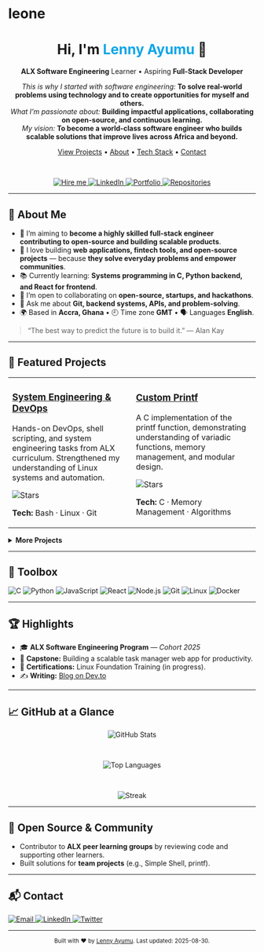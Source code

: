# leone
<!-- GitHub Profile README -->

<div align="center">

<h1>Hi, I'm <span style="color:#0ea5e9">Lenny Ayumu</span> 👋</h1>

<p>
  <strong>ALX Software Engineering</strong> Learner &bull; Aspiring <strong>Full-Stack Developer</strong>
</p>

<p>
  <em>This is why I started with software engineering:</em> <strong>To solve real-world problems using technology and to create opportunities for myself and others.</strong><br/>
  <em>What I’m passionate about:</em> <strong>Building impactful applications, collaborating on open-source, and continuous learning.</strong><br/>
  <em>My vision:</em> <strong>To become a world-class software engineer who builds scalable solutions that improve lives across Africa and beyond.</strong>
</p>

<a href="#-featured-projects">View Projects</a> •
<a href="#-about-me">About</a> •
<a href="#-toolbox">Tech Stack</a> •
<a href="#-contact">Contact</a>

<br/>

<p>
  <a href="mailto:thackme39@gmail.com" target="_blank">
    <img alt="Hire me" src="https://img.shields.io/badge/Hire%20Me-Email%20Me-blue?style=for-the-badge"/>
  </a>
  <a href="https://www.linkedin.com/in/lennyayumu" target="_blank">
    <img alt="LinkedIn" src="https://img.shields.io/badge/LinkedIn-Connect-informational?style=for-the-badge&logo=linkedin"/>
  </a>
  <a href="https://lennyayumu.dev" target="_blank">
    <img alt="Portfolio" src="https://img.shields.io/badge/Portfolio-Visit-brightgreen?style=for-the-badge"/>
  </a>
  <a href="https://github.com/lennyayumu?tab=repositories" target="_blank">
    <img alt="Repositories" src="https://img.shields.io/badge/Repositories-Browse-%230ea5e9?style=for-the-badge&logo=github"/>
  </a>
</p>

</div>

---

## 🧭 About Me

- 🎯 I’m aiming to **become a highly skilled full-stack engineer contributing to open-source and building scalable products**.  
- 🧪 I love building **web applications, fintech tools, and open-source projects** — because **they solve everyday problems and empower communities**.  
- 📚 Currently learning: **Systems programming in C, Python backend, and React for frontend**.  
- 🤝 I’m open to collaborating on **open-source, startups, and hackathons**.  
- 💬 Ask me about **Git, backend systems, APIs, and problem-solving**.  
- 🌍 Based in **Accra, Ghana** • 🕘 Time zone **GMT** • 🗣 Languages **English**.  

> “The best way to predict the future is to build it.” — Alan Kay  

---

## 🚀 Featured Projects

<table>
  <tr>
    <td width="50%">
      <h3><a href="https://github.com/lennyayumu/alx-system_engineering-devops">System Engineering & DevOps</a></h3>
      <p>Hands-on DevOps, shell scripting, and system engineering tasks from ALX curriculum. Strengthened my understanding of Linux systems and automation.</p>
      <p>
        <img alt="Stars" src="https://img.shields.io/github/stars/lennyayumu/alx-system_engineering-devops?style=social"/>
      </p>
      <p>
        <strong>Tech:</strong> Bash · Linux · Git
      </p>
    </td>
    <td width="50%">
      <h3><a href="https://github.com/lennyayumu/printf">Custom Printf</a></h3>
      <p>A C implementation of the printf function, demonstrating understanding of variadic functions, memory management, and modular design.</p>
      <p>
        <img alt="Stars" src="https://img.shields.io/github/stars/lennyayumu/printf?style=social"/>
      </p>
      <p>
        <strong>Tech:</strong> C · Memory Management · Algorithms
      </p>
    </td>
  </tr>
</table>

<details>
  <summary><strong>More Projects</strong></summary>

- <a href="https://github.com/lennyayumu/simple_shell">Simple Shell</a> — Built a custom shell in C, reinforcing OS concepts.  
- <a href="https://github.com/lennyayumu/alx-higher_level_programming">Python Projects</a> — Object-oriented and scripting projects in Python.  
- <a href="https://github.com/lennyayumu/alx-low_level_programming">Low-Level Programming</a> — Mastery of pointers, memory allocation, and recursion in C.  

</details>

---

## 🧰 Toolbox

<p>
  <img alt="C" src="https://img.shields.io/badge/C-00599C?logo=c&logoColor=white"/>
  <img alt="Python" src="https://img.shields.io/badge/Python-3776AB?logo=python&logoColor=white"/>
  <img alt="JavaScript" src="https://img.shields.io/badge/JavaScript-F7DF1E?logo=javascript&logoColor=black"/>
  <img alt="React" src="https://img.shields.io/badge/React-20232A?logo=react&logoColor=61DAFB"/>
  <img alt="Node.js" src="https://img.shields.io/badge/Node.js-339933?logo=node.js&logoColor=white"/>
  <img alt="Git" src="https://img.shields.io/badge/Git-F05032?logo=git&logoColor=white"/>
  <img alt="Linux" src="https://img.shields.io/badge/Linux-FCC624?logo=linux&logoColor=black"/>
  <img alt="Docker" src="https://img.shields.io/badge/Docker-2496ED?logo=docker&logoColor=white"/>
</p>

---

## 🏆 Highlights

- 🎓 **ALX Software Engineering Program** — <em>Cohort 2025</em>  
- 🧰 **Capstone:** Building a scalable task manager web app for productivity.  
- 🥇 **Certifications:** Linux Foundation Training (in progress).  
- ✍️ **Writing:** [Blog on Dev.to](https://dev.to/lennyayumu)  

---

## 📈 GitHub at a Glance

<div align="center">

<img alt="GitHub Stats" 
     src="https://github-readme-stats.vercel.app/api?username=lennyayumu&show_icons=true&include_all_commits=true&count_private=true"/>

<br/>

<img alt="Top Languages" 
     src="https://github-readme-stats.vercel.app/api/top-langs/?username=lennyayumu&layout=compact"/>

<br/>

<img alt="Streak" 
     src="https://streak-stats.demolab.com?user=lennyayumu"/>

</div>

---

## 🤝 Open Source & Community

- Contributor to **ALX peer learning groups** by reviewing code and supporting other learners.  
- Built solutions for **team projects** (e.g., Simple Shell, printf).  

---

## 📬 Contact

<p>
  <a href="mailto:lennyayumu@example.com" target="_blank">
    <img alt="Email" src="https://img.shields.io/badge/Email-lennyayumu%40example.com-black?logo=gmail"/>
  </a>
  <a href="https://www.linkedin.com/in/lennyayumu" target="_blank">
    <img alt="LinkedIn" src="https://img.shields.io/badge/LinkedIn-LennyAyumu-0A66C2?logo=linkedin&logoColor=white"/>
  </a>
  <a href="https://twitter.com/lennyayumu" target="_blank">
    <img alt="Twitter" src="https://img.shields.io/badge/Twitter-@lennyayumu-1DA1F2?logo=twitter&logoColor=white"/>
  </a>
</p>

---

<p align="center">
  <sub>Built with ❤️ by <a href="https://github.com/lennyayumu">Lenny Ayumu</a>. Last updated: 2025-08-30.</sub>
</p>


